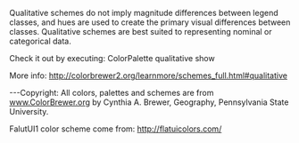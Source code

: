 Qualitative schemes do not imply magnitude differences between legend classes, and hues are used to create the primary visual differences between classes. Qualitative schemes are best suited to representing nominal or categorical data.

Check it out by executing:
ColorPalette qualitative show

More info: 
http://colorbrewer2.org/learnmore/schemes_full.html#qualitative

---Copyright:
All colors, palettes and schemes are from www.ColorBrewer.org by Cynthia A. Brewer, Geography, Pennsylvania State University.

FalutUI1 color scheme come from: http://flatuicolors.com/